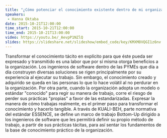```yaml
---
title: "¿Cómo potenciar el conocimiento existente dentro de mi organización?"
speakers:
 - Hanna Oktaba
date: 2015-10-21T12:00:00
time_start: 2015-10-21T12:00:00
time_end: 2015-10-21T13:00:00
video: https://youtu.be/_AevpP1NZlQ
slides: https://slideshare.net/slideshow/embed_code/key/KMXM8VQGI1z6nv
---
```


<p>Transformar el conocimiento tácito en explícito para que éste pueda ser expresado y transmitido es una labor que por sí misma otorga beneficios a la organización. Los ingenieros de software dentro de las PYMEs que día a día construyen diversas soluciones se rigen principalmente por su experiencia al ejecutar su trabajo. Sin embargo, el conocimiento creado y adquirido se queda en las personas lo que lo hace volátil al no perdurar en la organización. Por otra parte, cuando la organización adopta un modelo o estándar "conocido" para regir su manera de trabajo, corre el riesgo de perder sus prácticas "propias" a favor de las estandarizadas. Expresar la manera de cómo trabajas realmente, es el primer paso para transformar el conocimiento y hacerlo tangible. A través de KUALI-BEH, parte normativa del estándar ESSENCE, se define un marco de trabajo Bottom-Up dirigido a los ingenieros de software que les permitirá definir su propio método de trabajo, a partir de sus prácticas tácitas, para así sentar los fundamentos de la base de conocimiento práctico de la organización.</p>
